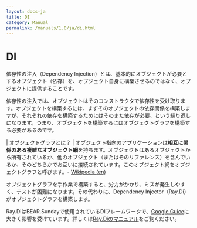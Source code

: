 ```yaml
---
layout: docs-ja
title: DI
category: Manual
permalink: /manuals/1.0/ja/di.html
---
```

# DI

依存性の注入（Dependency Injection）とは、基本的にオブジェクトが必要とするオブジェクト（依存）を、オブジェクト自身に構築させるのではなく、オブジェクトに提供することです。

依存性の注入では、オブジェクトはそのコンストラクタで依存性を受け取ります。オブジェクトを構築するには、まずそのオブジェクトの依存関係を構築しますが、それぞれの依存を構築するためにはそのまた依存が必要、という繰り返しになります。つまり、オブジェクトを構築するにはオブジェクトグラフを構築する必要があるのです。

| オブジェクトグラフとは？
|  オブジェクト指向のアプリケーションは**相互に関係のある複雑なオブジェクト網**を持ちます。オブジェクトはあるオブジェクトから所有されているか、他のオブジェクト（またはそのリファレンス）を含んでいるか、そのどちらかでお互いに接続されています。このオブジェクト網をオブジェクトグラフと呼びます。- [Wikipedia (en)](http://en.wikipedia.org/wiki/Object_graph)

オブジェクトグラフを手作業で構築すると、労力がかかり、ミスが発生しやすく、テストが困難になります。その代わりに、Dependency Injector（Ray.Di）がオブジェクトグラフを構築します。

Ray.DiはBEAR.Sundayで使用されているDIフレームワークで、[Google Guice](https://github.com/google/guice)に大きく影響を受けています。詳しくは[Ray.Diのマニュアル](https://ray-di.github.io/manuals/1.0/ja/index.html)をご覧ください。
